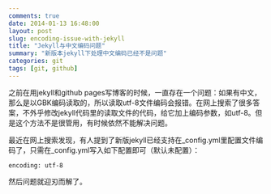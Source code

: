 ```yaml
---
comments: true
date: 2014-01-13 16:48:00
layout: post
slug: encoding-issue-with-jekyll
title: "Jekyll与中文编码问题"
summary: "新版本jekyll下处理中文编码已经不是问题"
categories: git
tags: [git, github]
---
```


之前在用jekyll和github pages写博客的时候，一直存在一个问题：如果有中文，那么是以GBK编码读取的，所以读取utf-8文件编码会报错。在网上搜索了很多答案，不外乎修改jekyll代码里的读取文件的代码，给它加上编码参数，如utf-8。但是这个方法不是很管用，有时候依然不能解决问题。

最近在网上搜索发现，有人提到了新版jekyll已经支持在\_config.yml里配置文件编码了，只需在\_config.yml写入如下配置即可（默认未配置）：

    encoding: utf-8

然后问题就迎刃而解了。

